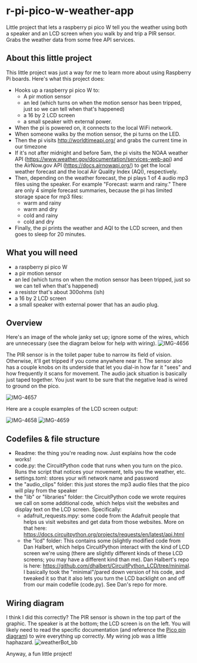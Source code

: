 # r-pi-pico-w-weather-app
Little project that lets a raspberry pi pico W tell you the weather using both a speaker and an LCD screen when you walk by and trip a PIR sensor. Grabs the weather data from some free API services.

## About this little project

This little project was just a way for me to learn more about using Raspberry Pi boards. Here's what this project does:

* Hooks up a raspberry pi pico W to:
  * A pir motion sensor
  * an led (which turns on when the motion sensor has been tripped, just so we can tell when that's happened)
  * a 16 by 2 LCD screen
  * a small speaker with external power. 
* When the pi is powered on, it connects to the local WiFi network.
* When someone walks by the motion sensor, the pi turns on the LED.
* Then the pi visits http://worldtimeapi.org/ and grabs the current time in our timezone
* If it's not after midnight and before 5am, the pi visits the NOAA weather API (https://www.weather.gov/documentation/services-web-api) and the AirNow.gov API (https://docs.airnowapi.org/) to get the local weather forecast and the local Air Quality Index (AQI), respectively. 
* Then, depending on the weather forecast, the pi plays 1 of 4 audio mp3 files using the speaker. For example "Forecast: warm and rainy." There are only 4 simple forecast summaries, because the pi has limited storage space for mp3 files:
  * warm and rainy
  * warm and dry
  * cold and rainy
  * cold and dry
* Finally, the pi prints the weather and AQI to the LCD screen, and then goes to sleep for 20 minutes.

## What you will need
* a raspberry pi pico W
* a pir motion sensor
* an led (which turns on when the motion sensor has been tripped, just so we can tell when that's happened)
* a resistor that's about 300ohms (ish)
* a 16 by 2 LCD screen
* a small speaker with external power that has an audio plug.

## Overview

Here's an image of the whole janky set up; ignore some of the wires, which are unnecessary (see the diagram below for help with wiring).
![IMG-4656](https://user-images.githubusercontent.com/8962291/228928943-8d0b49ad-118f-47eb-937f-2a59014b24fb.JPG)

The PIR sensor is in the toilet paper tube to narrow its field of vision. Otherwise, it'll get tripped if you come anywhere near it. The sensor also has a couple knobs on its underside that let you dial-in how far it "sees" and how frequently it scans for movement. The audio jack situation is basically just taped together. You just want to be sure that the negative lead is wired to ground on the pico. 

![IMG-4657](https://user-images.githubusercontent.com/8962291/228928962-7f1cee85-4f39-431f-a6a7-1a24d8b23440.JPG)

Here are a couple examples of the LCD screen output:

![IMG-4658](https://user-images.githubusercontent.com/8962291/228928977-fe8c2561-68d2-43bb-97e2-fad381cec00a.JPG)
![IMG-4659](https://user-images.githubusercontent.com/8962291/228929009-b882f2f4-20c6-4828-94d0-733f2bf052d2.JPG)

## Codefiles & file structure

* Readme: the thing you're reading now. Just explains how the code works!
* code.py: the CircuitPython code that runs when you turn on the pico. Runs the script that notices your movement, tells you the weather, etc.
* settings.toml: stores your wifi network name and password
* the "audio_clips" folder: this just stores the mp3 audio files that the pico will play from the speaker
* the "lib" or "libraries" folder: the CircuitPython code we wrote requires we call on some additional code, which helps visit the websites and display text on the LCD screen. Specifically:
    * adafruit_requests.mpy: some code from the Adafruit people that helps us visit websites and get data from those websites. More on that here: https://docs.circuitpython.org/projects/requests/en/latest/api.html
    * the "lcd" folder: This contains some (slightly modified code from Dan Halbert, which helps CircuitPython interact with the kind of LCD screen we're using (there are slightly different kinds of these LCD screens; you may have a different kind than me). Dan Halbert's repo is here: https://github.com/dhalbert/CircuitPython_LCD/tree/minimal. I basically took the "minimal"/pared down version of his code, and tweaked it so that it also lets you turn the LCD backlight on and off from our main codefile (code.py). See Dan's repo for more.

## Wiring diagram

I think I did this correctly? The PIR sensor is shown in the top part of the graphic. The speaker is at the bottom; the LCD screen is on the left. You will likely need to read the specific documentation (and reference the [Pico pin diagram](https://www.raspberrypi.com/documentation/microcontrollers/raspberry-pi-pico.html)) to wire everything up correctly. My wiring job was a little haphazard.
![weatherBot_bb](https://user-images.githubusercontent.com/8962291/228947938-6c39edc8-0ca7-446d-ab3f-7c516ca58445.jpg)

Anyway, a fun little project!

